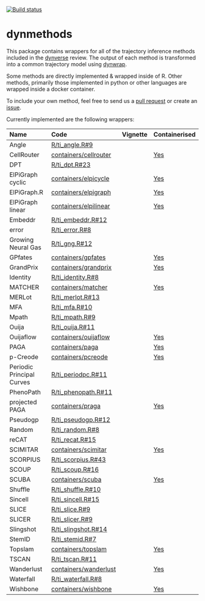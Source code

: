 
<!-- README.md is generated from README.Rmd. Please edit that file -->
[![Build status](https://travis-ci.org/dynverse/dynmethods.svg?branch=master)](https://travis-ci.org/dynverse/dynmethods)

dynmethods
==========

This package contains wrappers for all of the trajectory inference methods included in the [dynverse](https://www.github.com/dynverse/dynverse) review. The output of each method is transformed into a common trajectory model using [dynwrap](https://www.github.com/dynverse/dynwrap).

Some methods are directly implemented & wrapped inside of R. Other methods, primarily those implemented in python or other languages are wrapped inside a docker container.

To include your own method, feel free to send us a [pull request](https://github.com/dynverse/dynmethods/pulls) or create an [issue](https://github.com/dynverse/dynmethods/issues).

Currently implemented are the following wrappers:

| Name                      | Code                                                                                              | Vignette | Containerised                                       |
|:--------------------------|:--------------------------------------------------------------------------------------------------|:---------|:----------------------------------------------------|
| Angle                     | [R/ti\_angle.R\#9](https://github.com/dynverse/dynmethods/blob/master/R/ti_angle.R#9)             |          |                                                     |
| CellRouter                | [containers/cellrouter](https://github.com/dynverse/dynmethods/blob/master/containers/cellrouter) |          | [Yes](https://hub.docker.com/r/dynverse/cellrouter) |
| DPT                       | [R/ti\_dpt.R\#23](https://github.com/dynverse/dynmethods/blob/master/R/ti_dpt.R#23)               |          |                                                     |
| ElPiGraph cyclic          | [containers/elpicycle](https://github.com/dynverse/dynmethods/blob/master/containers/elpicycle)   |          | [Yes](https://hub.docker.com/r/dynverse/elpicycle)  |
| ElPiGraph.R               | [containers/elpigraph](https://github.com/dynverse/dynmethods/blob/master/containers/elpigraph)   |          | [Yes](https://hub.docker.com/r/dynverse/elpigraph)  |
| ElPiGraph linear          | [containers/elpilinear](https://github.com/dynverse/dynmethods/blob/master/containers/elpilinear) |          | [Yes](https://hub.docker.com/r/dynverse/elpilinear) |
| Embeddr                   | [R/ti\_embeddr.R\#12](https://github.com/dynverse/dynmethods/blob/master/R/ti_embeddr.R#12)       |          |                                                     |
| error                     | [R/ti\_error.R\#8](https://github.com/dynverse/dynmethods/blob/master/R/ti_error.R#8)             |          |                                                     |
| Growing Neural Gas        | [R/ti\_gng.R\#12](https://github.com/dynverse/dynmethods/blob/master/R/ti_gng.R#12)               |          |                                                     |
| GPfates                   | [containers/gpfates](https://github.com/dynverse/dynmethods/blob/master/containers/gpfates)       |          | [Yes](https://hub.docker.com/r/dynverse/gpfates)    |
| GrandPrix                 | [containers/grandprix](https://github.com/dynverse/dynmethods/blob/master/containers/grandprix)   |          | [Yes](https://hub.docker.com/r/dynverse/grandprix)  |
| Identity                  | [R/ti\_identity.R\#8](https://github.com/dynverse/dynmethods/blob/master/R/ti_identity.R#8)       |          |                                                     |
| MATCHER                   | [containers/matcher](https://github.com/dynverse/dynmethods/blob/master/containers/matcher)       |          | [Yes](https://hub.docker.com/r/dynverse/matcher)    |
| MERLot                    | [R/ti\_merlot.R\#13](https://github.com/dynverse/dynmethods/blob/master/R/ti_merlot.R#13)         |          |                                                     |
| MFA                       | [R/ti\_mfa.R\#10](https://github.com/dynverse/dynmethods/blob/master/R/ti_mfa.R#10)               |          |                                                     |
| Mpath                     | [R/ti\_mpath.R\#9](https://github.com/dynverse/dynmethods/blob/master/R/ti_mpath.R#9)             |          |                                                     |
| Ouija                     | [R/ti\_ouija.R\#11](https://github.com/dynverse/dynmethods/blob/master/R/ti_ouija.R#11)           |          |                                                     |
| Ouijaflow                 | [containers/ouijaflow](https://github.com/dynverse/dynmethods/blob/master/containers/ouijaflow)   |          | [Yes](https://hub.docker.com/r/dynverse/ouijaflow)  |
| PAGA                      | [containers/paga](https://github.com/dynverse/dynmethods/blob/master/containers/paga)             |          | [Yes](https://hub.docker.com/r/dynverse/paga)       |
| p-Creode                  | [containers/pcreode](https://github.com/dynverse/dynmethods/blob/master/containers/pcreode)       |          | [Yes](https://hub.docker.com/r/dynverse/pcreode)    |
| Periodic Principal Curves | [R/ti\_periodpc.R\#11](https://github.com/dynverse/dynmethods/blob/master/R/ti_periodpc.R#11)     |          |                                                     |
| PhenoPath                 | [R/ti\_phenopath.R\#11](https://github.com/dynverse/dynmethods/blob/master/R/ti_phenopath.R#11)   |          |                                                     |
| projected PAGA            | [containers/praga](https://github.com/dynverse/dynmethods/blob/master/containers/praga)           |          | [Yes](https://hub.docker.com/r/dynverse/praga)      |
| Pseudogp                  | [R/ti\_pseudogp.R\#12](https://github.com/dynverse/dynmethods/blob/master/R/ti_pseudogp.R#12)     |          |                                                     |
| Random                    | [R/ti\_random.R\#8](https://github.com/dynverse/dynmethods/blob/master/R/ti_random.R#8)           |          |                                                     |
| reCAT                     | [R/ti\_recat.R\#15](https://github.com/dynverse/dynmethods/blob/master/R/ti_recat.R#15)           |          |                                                     |
| SCIMITAR                  | [containers/scimitar](https://github.com/dynverse/dynmethods/blob/master/containers/scimitar)     |          | [Yes](https://hub.docker.com/r/dynverse/scimitar)   |
| SCORPIUS                  | [R/ti\_scorpius.R\#43](https://github.com/dynverse/dynmethods/blob/master/R/ti_scorpius.R#43)     |          |                                                     |
| SCOUP                     | [R/ti\_scoup.R\#16](https://github.com/dynverse/dynmethods/blob/master/R/ti_scoup.R#16)           |          |                                                     |
| SCUBA                     | [containers/scuba](https://github.com/dynverse/dynmethods/blob/master/containers/scuba)           |          | [Yes](https://hub.docker.com/r/dynverse/scuba)      |
| Shuffle                   | [R/ti\_shuffle.R\#10](https://github.com/dynverse/dynmethods/blob/master/R/ti_shuffle.R#10)       |          |                                                     |
| Sincell                   | [R/ti\_sincell.R\#15](https://github.com/dynverse/dynmethods/blob/master/R/ti_sincell.R#15)       |          |                                                     |
| SLICE                     | [R/ti\_slice.R\#9](https://github.com/dynverse/dynmethods/blob/master/R/ti_slice.R#9)             |          |                                                     |
| SLICER                    | [R/ti\_slicer.R\#9](https://github.com/dynverse/dynmethods/blob/master/R/ti_slicer.R#9)           |          |                                                     |
| Slingshot                 | [R/ti\_slingshot.R\#14](https://github.com/dynverse/dynmethods/blob/master/R/ti_slingshot.R#14)   |          |                                                     |
| StemID                    | [R/ti\_stemid.R\#7](https://github.com/dynverse/dynmethods/blob/master/R/ti_stemid.R#7)           |          |                                                     |
| Topslam                   | [containers/topslam](https://github.com/dynverse/dynmethods/blob/master/containers/topslam)       |          | [Yes](https://hub.docker.com/r/dynverse/topslam)    |
| TSCAN                     | [R/ti\_tscan.R\#11](https://github.com/dynverse/dynmethods/blob/master/R/ti_tscan.R#11)           |          |                                                     |
| Wanderlust                | [containers/wanderlust](https://github.com/dynverse/dynmethods/blob/master/containers/wanderlust) |          | [Yes](https://hub.docker.com/r/dynverse/wanderlust) |
| Waterfall                 | [R/ti\_waterfall.R\#8](https://github.com/dynverse/dynmethods/blob/master/R/ti_waterfall.R#8)     |          |                                                     |
| Wishbone                  | [containers/wishbone](https://github.com/dynverse/dynmethods/blob/master/containers/wishbone)     |          | [Yes](https://hub.docker.com/r/dynverse/wishbone)   |
